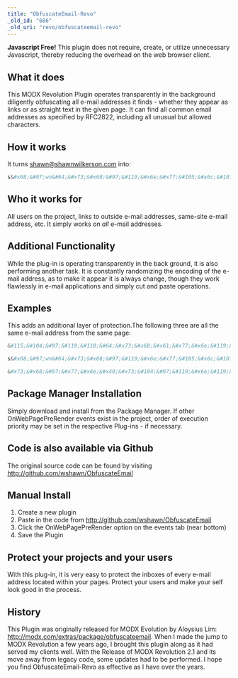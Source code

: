 ```yaml
---
title: "ObfuscateEmail-Revo"
_old_id: "686"
_old_uri: "revo/obfuscateemail-revo"
---
```


**Javascript Free!**
This plugin does not require, create, or utilize unnecessary Javascript, thereby reducing the overhead on the web browser client.

## What it does

This MODX Revolution Plugin operates transparently in the background diligently obfuscating all e-mail addresses it finds - whether they appear as links or as straight text in the given page. It can find all common email addresses as specified by RFC2822, including all unusual but allowed characters.

## How it works

It turns shawn@shawnwilkerson.com into:

``` php 
s&#x68;&#97;wn&#64;&#x73;&#x68;&#97;&#119;&#x6e;&#x77;&#105;&#x6c;&#107;&#x65;&#x72;&#115;&#111;&#110;.&#x63;&#111;&#x6d;
```

## Who it works for

All users on the project, links to outside e-mail addresses, same-site e-mail address, etc. 
It simply works on _all_ e-mail addresses.

## Additional Functionality

While the plug-in is operating transparently in the back ground, it is also performing another task. It is constantly randomizing the encoding of the e-mail address, as to make it appear it is always change, though they work flawlessly in e-mail applications and simply cut and paste operations.

## Examples

This adds an additional layer of protection.The following three are all the same e-mail address from the same page:

``` php 
&#115;&#104;&#97;&#119;&#110;&#64;&#x73;&#x68;&#x61;&#x77;&#x6e;&#119;&#105;&#x6c;&#107;&#x65;r&#x73;&#111;&#110;.&#99;&#x6f;&#x6d;
```

``` php 
s&#x68;&#97;wn&#64;&#x73;&#x68;&#97;&#119;&#x6e;&#x77;&#105;&#x6c;&#107;&#x65;&#x72;&#115;&#111;&#110;.&#x63;&#111;&#x6d;
```

``` php 
&#x73;&#x68;&#97;&#x77;&#x6e;&#x40;&#x73;&#104;&#97;&#119;&#x6e;&#119;&#x69;&#x6c;&#107;&#101;&#114;&#x73;&#x6f;&#x6e;&#x2e;c&#x6f;&#x6d;
```

## Package Manager Installation

Simply download and install from the Package Manager. If other OnWebPagePreRender events exist in the project, order of 
execution priority may be set in the respective Plug-ins - if necessary.

## Code is also available via Github

The original source code can be found by visiting <http://github.com/wshawn/ObfuscateEmail>

## Manual Install

1. Create a new plugin
2. Paste in the code from <http://github.com/wshawn/ObfuscateEmail>
3. Click the OnWebPagePreRender option on the events tab (near bottom)
4. Save the Plugin

## Protect your projects and your users

With this plug-in, it is very easy to protect the inboxes of every e-mail address located within your pages. 
Protect your users and make your self look good in the process.

## History

This Plugin was originally released for MODX Evolution by Aloysius Lim: <http://modx.com/extras/package/obfuscateemail>. When I made the jump to MODX Revolution a few years ago, I brought this plugin along as it had served my clients well. With the Release of MODX Revolution 2.1 and its move away from legacy code, some updates had to be performed. 
I hope you find ObfuscateEmail-Revo as effective as I have over the years.